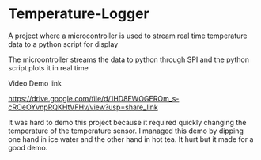 # Temperature-Logger
A project where a microcontroller is used to stream real time temperature data to a python script for display

The microontroller streams the data to python through SPI and the python script plots it in real time 

Video Demo link

https://drive.google.com/file/d/1HD8FWOGEROm_s-cROeOYvnpRQKHtVFHv/view?usp=share_link

It was hard to demo this project because it required quickly changing the temperature of the temperature sensor. I managed this demo by dipping one hand in ice water and the other hand in hot tea. It hurt but it made for a good demo.
